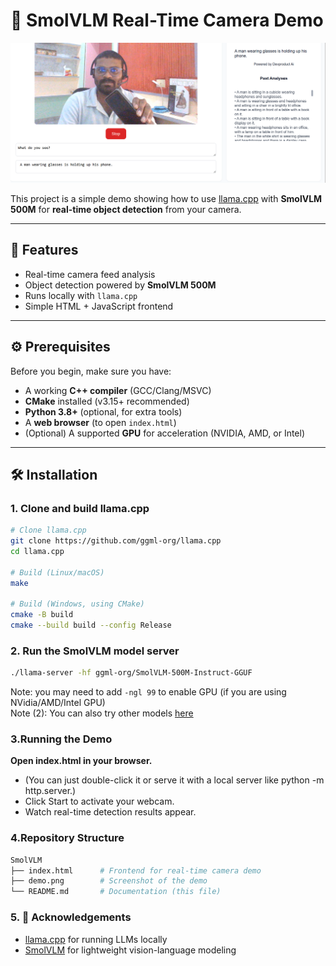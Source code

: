 # 📸 SmolVLM Real-Time Camera Demo

![demo](./demo.png)

This project is a simple demo showing how to use [llama.cpp](https://github.com/ggml-org/llama.cpp) with **SmolVLM 500M** for **real-time object detection** from your camera.

---

## 🚀 Features
- Real-time camera feed analysis
- Object detection powered by **SmolVLM 500M**
- Runs locally with `llama.cpp`
- Simple HTML + JavaScript frontend

---

## ⚙️ Prerequisites
Before you begin, make sure you have:
- A working **C++ compiler** (GCC/Clang/MSVC)
- **CMake** installed (v3.15+ recommended)
- **Python 3.8+** (optional, for extra tools)
- A **web browser** (to open `index.html`)
- (Optional) A supported **GPU** for acceleration (NVIDIA, AMD, or Intel)

---

## 🛠️ Installation

### 1. Clone and build llama.cpp
```bash
# Clone llama.cpp
git clone https://github.com/ggml-org/llama.cpp
cd llama.cpp

# Build (Linux/macOS)
make

# Build (Windows, using CMake)
cmake -B build
cmake --build build --config Release
```

### 2. Run the SmolVLM model server
```bash
./llama-server -hf ggml-org/SmolVLM-500M-Instruct-GGUF
```
Note: you may need to add `-ngl 99` to enable GPU (if you are using NVidia/AMD/Intel GPU)  
Note (2): You can also try other models [here](https://github.com/ggml-org/llama.cpp/blob/master/docs/multimodal.md)

### 3.Running the Demo
**Open index.html in your browser.**
- (You can just double-click it or serve it with a local server like python -m http.server.)
- Click Start to activate your webcam.
- Watch real-time detection results appear.

### 4.Repository Structure
```bash
SmolVLM
├── index.html      # Frontend for real-time camera demo
├── demo.png        # Screenshot of the demo
└── README.md       # Documentation (this file)
```

### 5. 🙌 Acknowledgements
- [llama.cpp](https://github.com/ggml-org/llama.cpp) for running LLMs locally
- [SmolVLM](https://huggingface.co/ggml-org/SmolVLM-500M-Instruct-GGUF) for lightweight vision-language modeling
